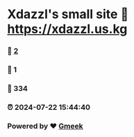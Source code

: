 # Xdazzl's small site :link: https://xdazzl.us.kg 
### :page_facing_up: [2](https://xdazzl.us.kg/tag.html) 
### :speech_balloon: 1 
### :hibiscus: 334 
### :alarm_clock: 2024-07-22 15:44:40 
### Powered by :heart: [Gmeek](https://github.com/Meekdai/Gmeek)
